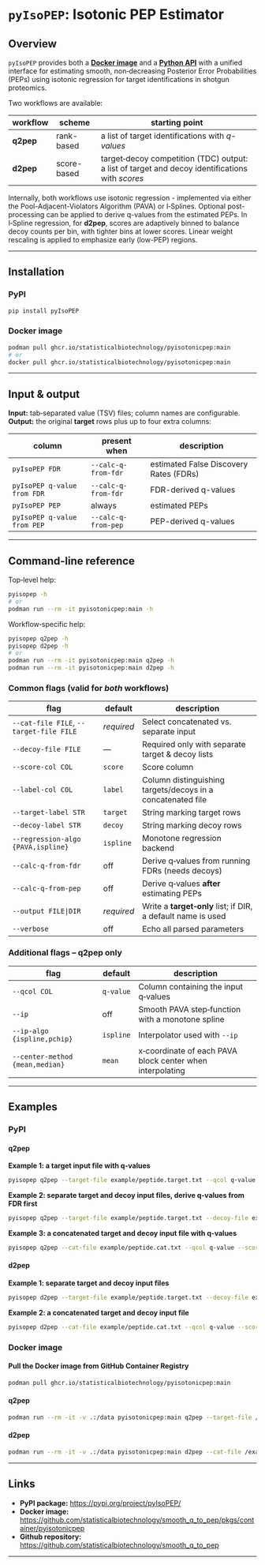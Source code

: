 # `pyIsoPEP`: Isotonic PEP Estimator

## Overview
`pyIsoPEP` provides both a [**Docker image**](https://github.com/statisticalbiotechnology/smooth_q_to_pep/pkgs/container/pyisotonicpep) and a [**Python API**](https://pypi.org/project/pyIsoPEP/) with a unified interface for estimating smooth, non‑decreasing Posterior Error Probabilities (PEPs) using isotonic regression for target identifications in shotgun proteomics.

Two workflows are available:

| workflow | scheme | starting point |
|----------|----------------|----------------|
| **q2pep** | rank-based | 	a list of target identifications with *q-values* |
| **d2pep** | score-based | target‑decoy competition (TDC) output: a list of target and decoy identifications with *scores* |

Internally, both workflows use isotonic regression - implemented via either the Pool-Adjacent-Violators Algorithm (PAVA) or I‑Splines. Optional post-processing can be applied to derive q-values from the estimated PEPs. In I‑Spline regression, for **d2pep**, scores are adaptively binned to balance decoy counts per bin, with tighter bins at lower scores. Linear weight rescaling is applied to emphasize early (low-PEP) regions.

---

## Installation

### PyPI

```bash
pip install pyIsoPEP
```

### Docker image

```bash
podman pull ghcr.io/statisticalbiotechnology/pyisotonicpep:main
# or
docker pull ghcr.io/statisticalbiotechnology/pyisotonicpep:main
```

---

## Input & output

**Input:** tab‑separated value (TSV) files; column names are configurable.  
**Output:** the original **target** rows plus up to four extra columns:

| column | present when | description |
|--------|--------------|---------|
| `pyIsoPEP FDR` | `--calc-q-from-fdr` | estimated False Discovery Rates (FDRs) |
| `pyIsoPEP q-value from FDR` | `--calc-q-from-fdr` | FDR-derived q-values |
| `pyIsoPEP PEP` | always | estimated PEPs |
| `pyIsoPEP q-value from PEP` | `--calc-q-from-pep` | PEP-derived q-values |

---

## Command-line reference

Top‑level help:

```bash
pyisopep -h
# or
podman run --rm -it pyisotonicpep:main -h
```

Workflow‑specific help:

```bash
pyisopep q2pep -h
pyisopep d2pep -h
# or
podman run --rm -it pyisotonicpep:main q2pep -h
podman run --rm -it pyisotonicpep:main d2pep -h
```

### Common flags (valid for *both* workflows)

| flag | default | description |
|------|---------|---------|
| `--cat-file FILE`, `--target-file FILE` | *required* | Select concatenated vs. separate input |
| `--decoy-file FILE` | — | Required only with separate target & decoy lists |
| `--score-col COL` | `score` | Score column |
| `--label-col COL` | `label` | Column distinguishing targets/decoys in a concatenated file |
| `--target-label STR` | `target` | String marking target rows |
| `--decoy-label STR` | `decoy` | String marking decoy rows |
| `--regression-algo {PAVA,ispline}` | `ispline` | Monotone regression backend |
| `--calc-q-from-fdr` | off | Derive q‑values from running FDRs (needs decoys) |
| `--calc-q-from-pep` | off | Derive q‑values **after** estimating PEPs |
| `--output FILE\|DIR` | *required* | Write a **target‑only** list; if DIR, a default name is used |
| `--verbose` | off | Echo all parsed parameters |

### Additional flags – **q2pep only**

| flag | default | description |
|------|---------|---------|
| `--qcol COL` | `q-value` | Column containing the input q‑values |
| `--ip` | off | Smooth PAVA step‑function with a monotone spline |
| `--ip-algo {ispline,pchip}` | `ispline` | Interpolator used with `--ip` |
| `--center-method {mean,median}` | `mean` | x‑coordinate of each PAVA block center when interpolating |

---

## Examples

### PyPI

#### q2pep

**Example 1: a target input file with q‑values**
```bash
pyisopep q2pep --target-file example/peptide.target.txt --qcol q-value --calc-q-from-pep --output example/results
```
**Example 2: separate target and decoy input files, derive q‑values from FDR first**
```bash
pyisopep q2pep --target-file example/peptide.target.txt --decoy-file example/peptide.decoy.txt --score-col score --label-col type --target-label 0 --decoy-label 1 --calc-q-from-fdr --calc-q-from-pep --output results/
```

**Example 3: a concatenated target and decoy input file with q‑values**
```bash
pyisopep q2pep --cat-file example/peptide.cat.txt --qcol q-value --score-col score --label-col type --target-label 0 --decoy-label 1 --calc-q-from-pep --output results/
```

#### d2pep

**Example 1: separate target and decoy input files**
```bash
pyisopep d2pep --target-file example/peptide.target.txt --decoy-file example/peptide.decoy.txt --score-col score --label-col type --target-label 0 --decoy-label 1 --calc-q-from-fdr --calc-q-from-pep --output results/
```

**Example 2: a concatenated target and decoy input file**
```bash
pyisopep d2pep --cat-file example/peptide.cat.txt --qcol q-value --score-col score --label-col type --target-label 0 --decoy-label 1 --calc-q-from-pep --output results/
```

### Docker image

#### Pull the Docker image from GitHub Container Registry
```bash
podman pull ghcr.io/statisticalbiotechnology/pyisotonicpep:main
```
#### q2pep
```bash
podman run --rm -it -v .:/data pyisotonicpep:main q2pep --target-file /example/peptide.target.txt --decoy-file /example/peptide.decoy.txt --score-col score --label-col type --target-label 0 --decoy-label 1 --calc-q-from-fdr --calc-q-from-pep --output /data
```

#### d2pep
```bash
podman run --rm -it -v .:/data pyisotonicpep:main d2pep --cat-file /example/peptide.cat.txt --qcol q-value --score-col score --label-col type --target-label 0 --decoy-label 1 --calc-q-from-pep --output /data
```

---

## Links
* **PyPI package:** <https://pypi.org/project/pyIsoPEP/>
* **Docker image:** <https://github.com/statisticalbiotechnology/smooth_q_to_pep/pkgs/container/pyisotonicpep>
* **Github repository:** <https://github.com/statisticalbiotechnology/smooth_q_to_pep>

---
